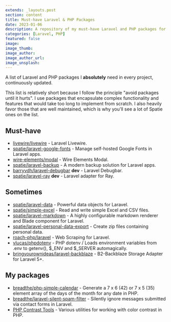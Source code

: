 ```yaml
---
extends: _layouts.post
section: content
title: Must-have Laravel & PHP Packages
date: 2023-01-06
description: A repository of my must-have Laravel and PHP packages for every project
categories: [Laravel, PHP]
featured: false
image:
image_thumb:
image_author:
image_author_url:
image_unsplash:
---
```


A list of Laravel and PHP packages I **absolutely** need in every project, continuously updated.

This list is relatively short because I follow the principle "avoid packages until it hurts". I use packages that encapsulate complex functionality and features that would take too long to implement from scratch. I also heavily favor those that are well maintained, which is why you'll see a lot of Spatie ones on the list.

## Must-have

* [livewire/livewire](https://github.com/livewire/livewire) - Laravel Livewire.
* [spatie/laravel-google-fonts](https://github.com/spatie/laravel-google-fonts) - Manage self-hosted Google Fonts in Laravel apps.
* [wire-elements/modal](https://github.com/wire-elements/modal) - Wire Elements Modal.
* [spatie/laravel-backup](https://github.com/spatie/laravel-backup) - A modern backup solution for Laravel apps.
* [barryvdh/laravel-debugbar](https://github.com/barryvdh/laravel-debugbar) **dev** - Laravel Debugbar.
* [spatie/laravel-ray](https://github.com/spatie/laravel-ray) **dev** - Laravel adapter for Ray.

## Sometimes

* [spatie/laravel-data](https://github.com/spatie/laravel-data) - Powerful data objects for Laravel.
* [spatie/simple-excel](https://github.com/spatie/simple-excel) - Read and write simple Excel and CSV files.
* [spatie/laravel-markdown](https://github.com/spatie/laravel-markdown) - A highly configurable markdown renderer and Blade component for Laravel.
* [spatie/laravel-personal-data-export](https://github.com/spatie/laravel-personal-data-export) - Create zip files containing personal data.
* [roach-php/laravel](https://github.com/roach-php/laravel) - Web Scraping for Laravel.
* [vlucas/phpdotenv](https://github.com/vlucas/phpdotenv) - PHP dotenv / Loads environment variables from .env to getenv(), $_ENV and $_SERVER automagically.
* [bringyourownideas/laravel-backblaze](https://github.com/bringyourownideas/laravel-backblaze) - B2-Backblaze Storage Adapter for Laravel 5+.

## My packages

* [breadthe/php-simple-calendar](https://github.com/breadthe/php-simple-calendar) - Generate a 7 x 6 (42) or 7 x 5 (35) element array of the days of the month for any date in PHP.
* [breadthe/laravel-silent-spam-filter](https://github.com/breadthe/laravel-silent-spam-filter) - Silently ignore messages submitted via contact forms in Laravel.
* [PHP Contrast Tools](https://github.com/breadthe/php-contrast) - Various utilities for working with color contrast in PHP.
